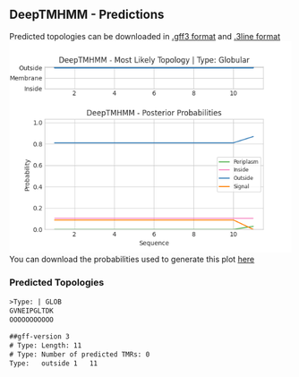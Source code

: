 ## DeepTMHMM - Predictions
Predicted topologies can be downloaded in [.gff3 format](TMRs.gff3) and [.3line format](predicted_topologies.3line)
![picture](plot.png)
You can download the probabilities used to generate this plot [here](Type:_probs.csv)
### Predicted Topologies
```
>Type: | GLOB
GVNEIPGLTDK
OOOOOOOOOOO

```


```
##gff-version 3
# Type: Length: 11
# Type: Number of predicted TMRs: 0
Type:	outside	1	11				

```
